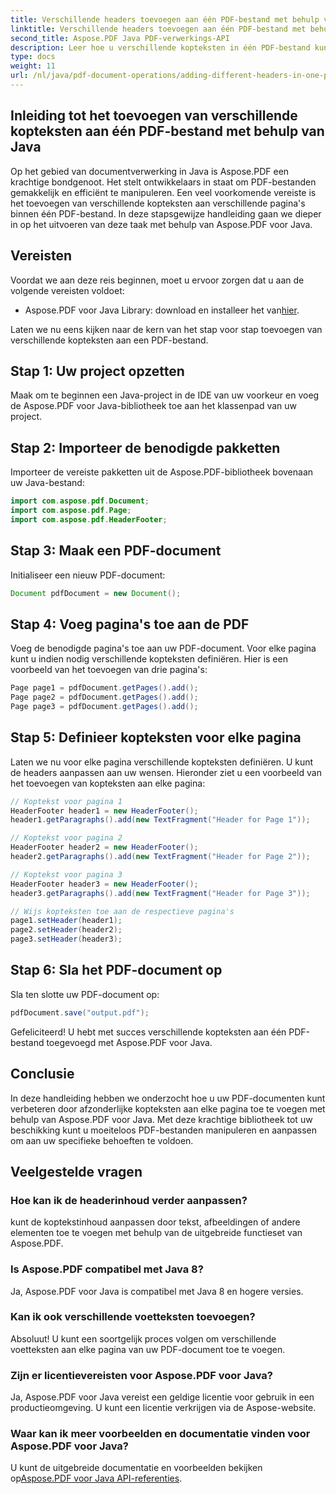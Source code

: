 ```yaml
---
title: Verschillende headers toevoegen aan één PDF-bestand met behulp van Java
linktitle: Verschillende headers toevoegen aan één PDF-bestand met behulp van Java
second_title: Aspose.PDF Java PDF-verwerkings-API
description: Leer hoe u verschillende kopteksten in één PDF-bestand kunt toevoegen met behulp van Java met Aspose.PDF. Stapsgewijze handleiding voor het aanpassen van PDF-kopteksten.
type: docs
weight: 11
url: /nl/java/pdf-document-operations/adding-different-headers-in-one-pdf-file-using-java/
---
```


## Inleiding tot het toevoegen van verschillende kopteksten aan één PDF-bestand met behulp van Java

Op het gebied van documentverwerking in Java is Aspose.PDF een krachtige bondgenoot. Het stelt ontwikkelaars in staat om PDF-bestanden gemakkelijk en efficiënt te manipuleren. Een veel voorkomende vereiste is het toevoegen van verschillende kopteksten aan verschillende pagina's binnen één PDF-bestand. In deze stapsgewijze handleiding gaan we dieper in op het uitvoeren van deze taak met behulp van Aspose.PDF voor Java. 

## Vereisten

Voordat we aan deze reis beginnen, moet u ervoor zorgen dat u aan de volgende vereisten voldoet:

-  Aspose.PDF voor Java Library: download en installeer het van[hier](https://releases.aspose.com/pdf/java/).

Laten we nu eens kijken naar de kern van het stap voor stap toevoegen van verschillende kopteksten aan een PDF-bestand.

## Stap 1: Uw project opzetten

Maak om te beginnen een Java-project in de IDE van uw voorkeur en voeg de Aspose.PDF voor Java-bibliotheek toe aan het klassenpad van uw project.

## Stap 2: Importeer de benodigde pakketten

Importeer de vereiste pakketten uit de Aspose.PDF-bibliotheek bovenaan uw Java-bestand:

```java
import com.aspose.pdf.Document;
import com.aspose.pdf.Page;
import com.aspose.pdf.HeaderFooter;
```

## Stap 3: Maak een PDF-document

Initialiseer een nieuw PDF-document:

```java
Document pdfDocument = new Document();
```

## Stap 4: Voeg pagina's toe aan de PDF

Voeg de benodigde pagina's toe aan uw PDF-document. Voor elke pagina kunt u indien nodig verschillende kopteksten definiëren. Hier is een voorbeeld van het toevoegen van drie pagina's:

```java
Page page1 = pdfDocument.getPages().add();
Page page2 = pdfDocument.getPages().add();
Page page3 = pdfDocument.getPages().add();
```

## Stap 5: Definieer kopteksten voor elke pagina

Laten we nu voor elke pagina verschillende kopteksten definiëren. U kunt de headers aanpassen aan uw wensen. Hieronder ziet u een voorbeeld van het toevoegen van kopteksten aan elke pagina:

```java
// Koptekst voor pagina 1
HeaderFooter header1 = new HeaderFooter();
header1.getParagraphs().add(new TextFragment("Header for Page 1"));

// Koptekst voor pagina 2
HeaderFooter header2 = new HeaderFooter();
header2.getParagraphs().add(new TextFragment("Header for Page 2"));

// Koptekst voor pagina 3
HeaderFooter header3 = new HeaderFooter();
header3.getParagraphs().add(new TextFragment("Header for Page 3"));

// Wijs kopteksten toe aan de respectieve pagina's
page1.setHeader(header1);
page2.setHeader(header2);
page3.setHeader(header3);
```

## Stap 6: Sla het PDF-document op

Sla ten slotte uw PDF-document op:

```java
pdfDocument.save("output.pdf");
```

Gefeliciteerd! U hebt met succes verschillende kopteksten aan één PDF-bestand toegevoegd met Aspose.PDF voor Java.

## Conclusie

In deze handleiding hebben we onderzocht hoe u uw PDF-documenten kunt verbeteren door afzonderlijke kopteksten aan elke pagina toe te voegen met behulp van Aspose.PDF voor Java. Met deze krachtige bibliotheek tot uw beschikking kunt u moeiteloos PDF-bestanden manipuleren en aanpassen om aan uw specifieke behoeften te voldoen.

## Veelgestelde vragen

### Hoe kan ik de headerinhoud verder aanpassen?

kunt de koptekstinhoud aanpassen door tekst, afbeeldingen of andere elementen toe te voegen met behulp van de uitgebreide functieset van Aspose.PDF.

### Is Aspose.PDF compatibel met Java 8?

Ja, Aspose.PDF voor Java is compatibel met Java 8 en hogere versies.

### Kan ik ook verschillende voetteksten toevoegen?

Absoluut! U kunt een soortgelijk proces volgen om verschillende voetteksten aan elke pagina van uw PDF-document toe te voegen.

### Zijn er licentievereisten voor Aspose.PDF voor Java?

Ja, Aspose.PDF voor Java vereist een geldige licentie voor gebruik in een productieomgeving. U kunt een licentie verkrijgen via de Aspose-website.

### Waar kan ik meer voorbeelden en documentatie vinden voor Aspose.PDF voor Java?

 U kunt de uitgebreide documentatie en voorbeelden bekijken op[Aspose.PDF voor Java API-referenties](https://reference.aspose.com/pdf/java/).
